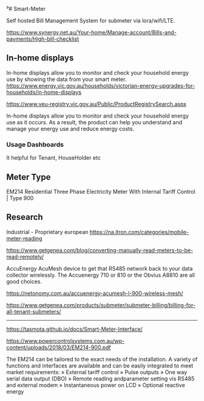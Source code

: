 ⁹# Smart-Meter

Self hosted Bill Management System for submeter via lora/wifi/LTE.

https://www.synergy.net.au/Your-home/Manage-account/Bills-and-payments/High-bill-checklist

## In-home displays
In-home displays allow you to monitor and check your household energy use by showing the data from your smart meter.
https://www.energy.vic.gov.au/households/victorian-energy-upgrades-for-households/in-home-displays

https://www.veu-registry.vic.gov.au/Public/ProductRegistrySearch.aspx

In-home displays allow you to monitor and check your household energy use as it occurs. 
As a result, the product can help you understand and manage your energy use and reduce energy costs.


### Usage Dashboards

It helpful for Tenant, HouseHolder etc

## Meter Type
EM214 Residential Three Phase Electricity Meter With Internal Tariff Control | Type 900

## Research


Industrial - Proprietary european https://na.itron.com/categories/mobile-meter-reading  

https://www.getgenea.com/blog/converting-manually-read-meters-to-be-read-remotely/


AccuEnergy AcuMesh device to get that RS485 network back to your data collector wirelessly. The Accuenergy 710 or 810 or the Obvius A8810 are all good choices.

https://netonomy.com.au/accuenergy-acumesh-l-900-wireless-mesh/


https://www.getgenea.com/products/submeter/submeter-billing/billing-for-all-tenant-submeters/

---


https://tasmota.github.io/docs/Smart-Meter-Interface/

https://www.powercontrolsystems.com.au/wp-content/uploads/2018/03/EM214-900.pdf

 The EM214 can be tailored to the exact 
needs of the installation. 
A variety of functions and interfaces are 
available and can be easily integrated to 
meet market requirements:
 » External tariff control
 » Pulse outputs
 » One way serial data output (DBO)
 » Remote reading andparameter setting 
vis RS485 and external modem
 » Instantaneous power on LCD
 » Optional reactive energy
